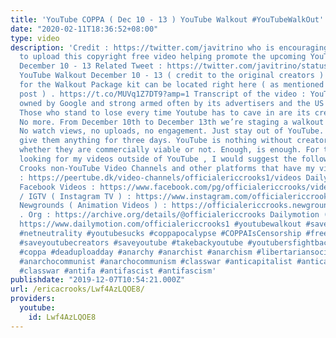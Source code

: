 ```yaml
---
title: 'YouTube COPPA ( Dec 10 - 13 ) YouTube Walkout #YouTubeWalkOut'
date: "2020-02-11T18:36:52+08:00"
type: video
description: 'Credit : https://twitter.com/javitrino who is encouraging YouTubers
  to upload this copyright free video helping promote the upcoming YouTube Walkout
  December 10 - 13 Related Tweet : https://twitter.com/javitrino/status/1201221205619040257
  YouTube Walkout December 10 - 13 ( credit to the original creators ) The download
  for the Walkout Package kit can be located right here ( as mentioned on the Twitter
  post ) . https://t.co/MUVq1Z7DT9?amp=1 Transcript of the video : YouTube is a platform
  owned by Google and strong armed often by its advertisers and the US government.
  Those who stand to lose every time Youtube has to cave in are its creators and viewers.
  No more. From December 10th to December 13th we’re staging a walkout from the site.
  No watch views, no uploads, no engagement. Just stay out of YouTube. Let us not
  give them anything for three days. YouTube is nothing without creators and viewers,
  whether they are commercially viable or not. Enough, is enough. For those who are
  looking for my videos outside of YouTube , I would suggest the following. Erica
  Crooks non-YouTube Video Channels and other platforms that have my videos PeerTube
  : https://peertube.dk/video-channels/officialericcrooks1/videos Dailymotion : https://www.dailymotion.com/officialericcrooks
  Facebook Videos : https://www.facebook.com/pg/officialericcrooks/videos/ Instagram
  / IGTV ( Instagram TV ) : https://www.instagram.com/officialericcrooks/channel/
  Newgrounds ( Animation Videos ) : https://officialericcrooks.newgrounds.com Archive
  . Org : https://archive.org/details/@officialericcrooks Dailymotion ( BACKUP ) :
  https://www.dailymotion.com/officialericcrooks1 #youtubewalkout #savetheinternet
  #netneutrality #youtubesucks #coppapocalypse #COPPAIsCensorship #freespeech #freedomofspeech
  #saveyoutubecreators #saveyoutube #takebackyoutube #youtubersfightback #youtube
  #coppa #deaduploadday #anarchy #anarchist #anarchism #libertariansocialist #libertariansocialism
  #anarchocommunist #anarchocommunism #classwar #anticapitalist #anticapitalism #classconsciousness
  #classwar #antifa #antifascist #antifascism'
publishdate: "2019-12-07T10:54:21.000Z"
url: /ericacrooks/Lwf4AzLQOE8/
providers:
  youtube:
    id: Lwf4AzLQOE8
---
```

